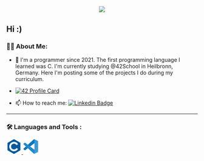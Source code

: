 <div id="header" align="center">
  <img src="https://media.giphy.com/media/Dh5q0sShxgp13DwrvG/giphy.gif" width="300"/>
</div>

Hi :)
---

### :man_technologist: About Me:
- :seedling: I'm a programmer since 2021. The first programming language I learned was C. I'm currently studying @42School in Heilbronn, Germany. Here I'm posting some of the projects I do during my curriculum.
- [![42 Profile Card](https://1337-readme-xi.vercel.app/api/profile?cursus=42&dark=true&email=hide&leet_logo=hide&login=gjupy)](https://github.com/mohouyizme/1337-readme)

- 📫 How to reach me: [![Linkedin Badge](https://img.shields.io/badge/-Giuliano-blue?style=flat&logo=Linkedin&logoColor=white)](https://www.linkedin.com/in/giuliano-jupy-4311347a/)
---

### :hammer_and_wrench: Languages and Tools :
<div>
  <a href="https://en.wikipedia.org/wiki/C_(programming_language)">
    <img src="https://github.com/devicons/devicon/blob/master/icons/c/c-plain.svg" width="40" height="40"/&nbsp>
  </a>
  <a href="https://code.visualstudio.com/">
    <img src="https://github.com/devicons/devicon/blob/master/icons/vscode/vscode-original.svg" width="40" height="40"/&nbsp>
  </a>
</div>
